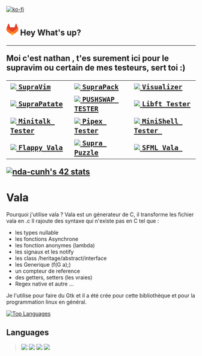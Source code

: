 
[![ko-fi](https://ko-fi.com/img/githubbutton_sm.svg)](https://ko-fi.com/O5O215EBTW)
<h2><img height="32" src="https://raw.githubusercontent.com/badges/shields/528165f65c546af969dafa8aa0ccca89ee9740f8/logo/gitlab.svg"/> Hey What's up?

-------------------------
Moi c'est nathan , t'es surement ici pour le **supravim** ou certain de mes testeurs, sert toi :)

| | | |
| ------ | ----- | ---- |
|[<img src="https://gitlab.com/uploads/-/system/project/avatar/24679565/vim-seeklogo.com.png?width=64"> ` SupraVim `](https://gitlab.com/nda-cunh/SupraVim)|[<img src="https://gitlab.com/uploads/-/system/project/avatar/51440479/suprapack.png?width=64"> ` SupraPack `](https://gitlab.com/nda-cunh/suprapack)|[<img src="https://gitlab.com/uploads/-/system/project/avatar/37808039/stacka.jpg?width=64"> ` Visualizer `](https://gitlab.com/nda-cunh/visualizer-push-swap)|
 | [<img src="https://gitlab.com/uploads/-/system/project/avatar/48647452/patate.png?width=64"> ` SupraPatate `](https://gitlab.com/nda-cunh/suprapatate)|[<img src="https://gitlab.com/uploads/-/system/project/avatar/38214141/Screenshot_from_2022-07-30_10-21-28.png?width=64"> ` PUSHSWAP TESTER `](https://gitlab.com/nda-cunh/push_swap-testeur-max)|[<img src="https://gitlab.com/uploads/-/system/project/avatar/50605752/abc.png?width=64"> ` Libft Tester `](https://gitlab.com/nda-cunh/libft_tester)|
 |[<img src="https://gitlab.com/uploads/-/system/project/avatar/40367488/cxgfghjfghjghdjghdjghjfghj.png?width=64"> ` Minitalk Tester `](https://gitlab.com/nda-cunh/minitalk_tester) |[<img src="https://gitlab.com/uploads/-/system/project/avatar/56552194/pipex.png?width=64"> `Pipex Tester`](https://gitlab.com/nda-cunh/pipex_tester) | [<img src="https://gitlab.com/uploads/-/system/project/avatar/59359929/Screenshot_from_2024-06-27_22-19-05.png?width=64"> `MiniShell Tester `](https://gitlab.com/nda-cunh/minishell_tester) |
|[<img src="https://gitlab.com/uploads/-/system/project/avatar/31635004/icon.png?width=64"> ` Flappy Vala `](https://gitlab.com/nda-cunh/flappyvala) |[<img src="https://gitlab.com/uploads/-/system/project/avatar/61551072/supra.jpeg?width=64"> `Supra Puzzle`](https://gitlab.com/nda-cunh/suprapuzzle) | [<img src="https://gitlab.com/uploads/-/system/project/avatar/34342025/sfml.png?width=64"> `SFML Vala `](https://gitlab.com/nda-cunh/sfml-vala-binding) |

[![nda-cunh's 42 stats](https://badge.mediaplus.ma/colorfulwaves/nda-cunh?1337Badge=off&UM6P=off)](https://gitlab.com/nda-cunh)
 
# Vala

Pourquoi j'utilise vala ? Vala est un génerateur de C, il transforme les fichier vala en .c
Il rajoute des syntaxe qui n'existe pas en C tel que :
- les types nullable
- les fonctions Asynchrone
- les fonction anonymes (lambda)
- les signaux et les notify
- les class /heritage/abstract/interface
- les Generique  (f<G>(G a);)
- un compteur de reference
- des getters, setters (les vraies)
- Regex native et autre ...

Je l'utilise pour faire du Gtk et il a été crée pour cette bibliothèque et pour la programmation linux en général.

<a href="https://gitlab.com/nda-cunh" align="left"><img src="https://github-readme-stats.vercel.app/api/top-langs/?username=nda-cunh&langs_count=10&title_color=0891b2&text_color=ffffff&icon_color=0891b2&bg_color=1c1917&hide_border=true&locale=en&custom_title=Top%20%Languages" alt="Top Languages" /></a>

 **Languages**
--------------------
> [<img src="https://img.shields.io/badge/-Vala-5b249a.svg?style=flat&logo=vala"/>](https://vala.dev/)
> [<img src="https://img.shields.io/badge/-C-003ebf.svg?style=flat&logo=c%2B%2B"/>]()
> [<img src="https://img.shields.io/badge/-C++-blue.svg?style=flat&logo=c%2B%2B"/>]()
> [<img src="https://img.shields.io/badge/-Vim-237200.svg?style=flat&logo=vim"/>]()
